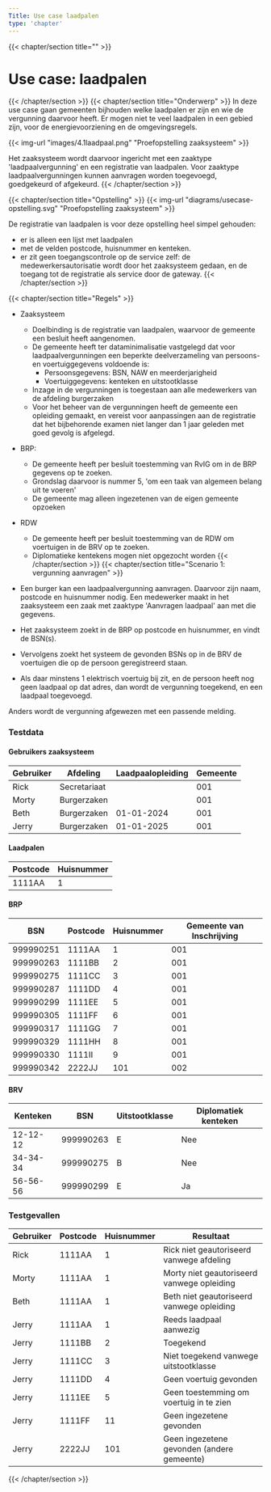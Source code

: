 ```yaml
---
Title: Use case laadpalen
type: 'chapter'
---
```

{{< chapter/section title="" >}}
# Use case: laadpalen
{{< /chapter/section >}}
{{< chapter/section title="Onderwerp" >}}
In deze use case gaan gemeenten bijhouden welke laadpalen er zijn en wie de vergunning daarvoor heeft.
Er mogen niet te veel laadpalen in een gebied zijn, voor de energievoorziening en de omgevingsregels.

{{< img-url "images/4.1laadpaal.png" "Proefopstelling zaaksysteem" >}}

Het zaaksysteem wordt daarvoor ingericht met een zaaktype 'laadpaalvergunning' en een registratie van laadpalen.
Voor zaaktype laadpaalvergunningen kunnen aanvragen worden toegevoegd, goedgekeurd of afgekeurd.
{{< /chapter/section >}}

{{< chapter/section title="Opstelling" >}}
{{< img-url "diagrams/usecase-opstelling.svg" "Proefopstelling zaaksysteem" >}}

De registratie van laadpalen is voor deze opstelling heel simpel gehouden: 
- er is alleen een lijst met laadpalen
- met de velden postcode, huisnummer en kenteken.
- er zit geen toegangscontrole op de service zelf: de medewerkersautorisatie wordt door het zaaksysteem gedaan, en de toegang tot de
registratie als service door de gateway.
  {{< /chapter/section >}}

{{< chapter/section title="Regels" >}}
- Zaaksysteem
    - Doelbinding is de registratie van laadpalen, waarvoor de gemeente een besluit heeft aangenomen.
    - De gemeente heeft ter dataminimalisatie vastgelegd dat voor laadpaalvergunningen een beperkte deelverzameling van persoons- en voertuiggegevens voldoende is:
        - Persoonsgegevens: BSN, NAW en meerderjarigheid
        - Voertuiggegevens: kenteken en uitstootklasse
    - Inzage in de vergunningen is toegestaan aan alle medewerkers van de afdeling burgerzaken
    - Voor het beheer van de vergunningen heeft de gemeente een opleiding gemaakt, en vereist voor aanpassingen aan de registratie dat het bijbehorende examen niet langer dan 1 jaar geleden met goed gevolg is afgelegd.

- BRP:
    - De gemeente heeft per besluit toestemming van RvIG om in de BRP gegevens op te zoeken.
    - Grondslag daarvoor is nummer 5, 'om een taak van algemeen belang uit te voeren'
    - De gemeente mag alleen ingezetenen van de eigen gemeente opzoeken

- RDW
    - De gemeente heeft per besluit toestemming van de RDW om voertuigen in de BRV op te zoeken.
    - Diplomatieke kentekens mogen niet opgezocht worden
{{< /chapter/section >}}
{{< chapter/section title="Scenario 1: vergunning aanvragen" >}}
- Een burger kan een laadpaalvergunning aanvragen. Daarvoor zijn naam, postcode en huisnummer nodig. Een medewerker maakt in het zaaksysteem een zaak met zaaktype 'Aanvragen laadpaal' aan met die gegevens.
- Het zaaksysteem zoekt in de BRP op postcode en huisnummer, en vindt de BSN(s).
- Vervolgens zoekt het systeem de gevonden BSNs op in de BRV de voertuigen die op de persoon geregistreerd staan.
- Als daar minstens 1 elektrisch voertuig bij zit, en de persoon heeft nog geen laadpaal op dat adres, dan wordt de vergunning toegekend, en een laadpaal toegevoegd.

Anders wordt de vergunning afgewezen met een passende melding.

### Testdata

#### Gebruikers zaaksysteem

| Gebruiker | Afdeling     | Laadpaalopleiding | Gemeente |
|-----------|--------------|-------------------|----------|
| Rick      | Secretariaat |                   | 001      |
| Morty     | Burgerzaken  |                   | 001      |
| Beth      | Burgerzaken  | 01-01-2024        | 001      |
| Jerry     | Burgerzaken  | 01-01-2025        | 001      |

#### Laadpalen

| Postcode | Huisnummer |
|----------|------------|
| 1111AA   | 1          |

#### BRP

| BSN       | Postcode | Huisnummer | Gemeente van Inschrijving |
|-----------|----------|------------|---------------------------|
| 999990251 | 1111AA   | 1          | 001                       |
| 999990263 | 1111BB   | 2          | 001                       |
| 999990275 | 1111CC   | 3          | 001                       |
| 999990287 | 1111DD   | 4          | 001                       |
| 999990299 | 1111EE   | 5          | 001                       |
| 999990305 | 1111FF   | 6          | 001                       |
| 999990317 | 1111GG   | 7          | 001                       |
| 999990329 | 1111HH   | 8          | 001                       |
| 999990330 | 1111II   | 9          | 001                       |
| 999990342 | 2222JJ   | 101        | 002                       |

#### BRV

| Kenteken | BSN       | Uitstootklasse | Diplomatiek kenteken |
|----------|-----------|----------------|----------------------|
| 12-12-12 | 999990263 | E              | Nee                  |
| 34-34-34 | 999990275 | B              | Nee                  |
| 56-56-56 | 999990299 | E              | Ja                   |

### Testgevallen

| Gebruiker | Postcode | Huisnummer | Resultaat                                  |
|-----------|----------|------------|--------------------------------------------|
| Rick      | 1111AA   | 1          | Rick niet geautoriseerd vanwege afdeling   |
| Morty     | 1111AA   | 1          | Morty niet geautoriseerd vanwege opleiding |
| Beth      | 1111AA   | 1          | Beth niet geautoriseerd vanwege opleiding  |
| Jerry     | 1111AA   | 1          | Reeds laadpaal aanwezig                    |
| Jerry     | 1111BB   | 2          | Toegekend                                  |
| Jerry     | 1111CC   | 3          | Niet toegekend vanwege uitstootklasse      |
| Jerry     | 1111DD   | 4          | Geen voertuig gevonden                     |
| Jerry     | 1111EE   | 5          | Geen toestemming om voertuig in te zien    |
| Jerry     | 1111FF   | 11         | Geen ingezetene gevonden                   |
| Jerry     | 2222JJ   | 101        | Geen ingezetene gevonden (andere gemeente) |

{{< /chapter/section >}}